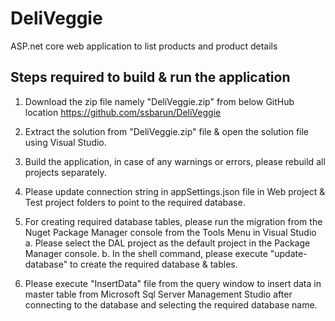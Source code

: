 # DeliVeggie
ASP.net core web application to list products and product details


Steps required to build & run the application
----------------------------------------------

1. Download the zip file namely "DeliVeggie.zip" from below GitHub location 
	https://github.com/ssbarun/DeliVeggie

2. Extract the solution from "DeliVeggie.zip" file & open the solution file using Visual Studio.

3. Build the application, in case of any warnings or errors, please rebuild all projects separately.

4. Please update connection string in appSettings.json file in Web project & Test project folders to point to the required database.

5. For creating required database tables, please run the migration from the Nuget Package Manager console from the Tools Menu in Visual Studio
	a. Please select the DAL project as the default project in the Package Manager console. 
	b. In the shell command, please execute "update-database" to create the required database & tables.

6. Please execute "InsertData" file from the query window to insert data in master table from Microsoft Sql Server Management Studio after connecting to the database and selecting the required database name.
